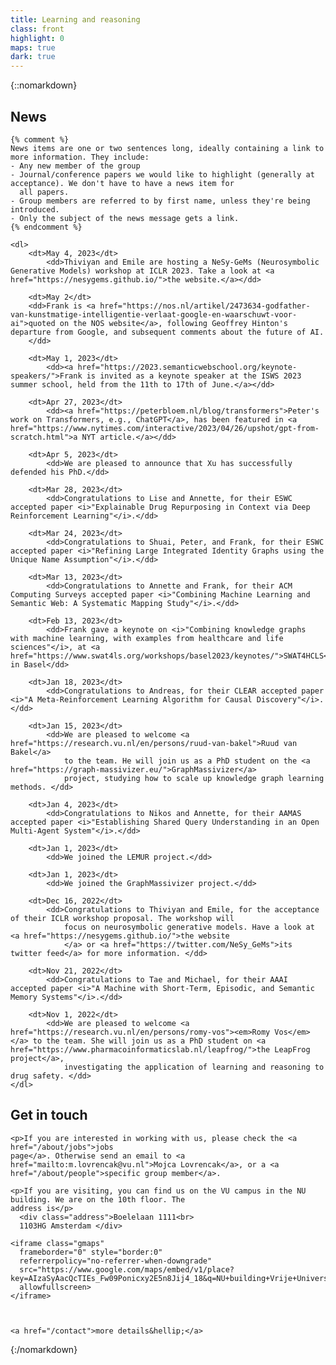 ```yaml
---
title: Learning and reasoning
class: front
highlight: 0
maps: true
dark: true
---
```


{::nomarkdown}

<section class="news">
    <h2>News</h2>

    {% comment %}
    News items are one or two sentences long, ideally containing a link to more information. They include:
    - Any new member of the group
    - Journal/conference papers we would like to highlight (generally at acceptance). We don't have to have a news item for
      all papers.
    - Group members are referred to by first name, unless they're being introduced.
    - Only the subject of the news message gets a link.
    {% endcomment %}

    <dl>
        <dt>May 4, 2023</dt>
            <dd>Thiviyan and Emile are hosting a NeSy-GeMs (Neurosymbolic Generative Models) workshop at ICLR 2023. Take a look at <a href="https://nesygems.github.io/">the website.</a></dd>
        
        <dt>May 2</dt>
        <dd>Frank is <a href="https://nos.nl/artikel/2473634-godfather-van-kunstmatige-intelligentie-verlaat-google-en-waarschuwt-voor-ai">quoted on the NOS website</a>, following Geoffrey Hinton's departure from Google, and subsequent comments about the future of AI.
        </dd>
        
        <dt>May 1, 2023</dt>
            <dd><a href="https://2023.semanticwebschool.org/keynote-speakers/">Frank is invited as a keynote speaker at the ISWS 2023 summer school, held from the 11th to 17th of June.</a></dd>

        <dt>Apr 27, 2023</dt>
            <dd><a href="https://peterbloem.nl/blog/transformers">Peter's work on Transformers, e.g., ChatGPT</a>, has been featured in <a href="https://www.nytimes.com/interactive/2023/04/26/upshot/gpt-from-scratch.html">a NYT article.</a></dd>

        <dt>Apr 5, 2023</dt>
            <dd>We are pleased to announce that Xu has successfully defended his PhD.</dd>

        <dt>Mar 28, 2023</dt>
            <dd>Congratulations to Lise and Annette, for their ESWC accepted paper <i>"Explainable Drug Repurposing in Context via Deep Reinforcement Learning"</i>.</dd>

        <dt>Mar 24, 2023</dt>
            <dd>Congratulations to Shuai, Peter, and Frank, for their ESWC accepted paper <i>"Refining Large Integrated Identity Graphs using the Unique Name Assumption"</i>.</dd>

        <dt>Mar 13, 2023</dt>
            <dd>Congratulations to Annette and Frank, for their ACM Computing Surveys accepted paper <i>"Combining Machine Learning and Semantic Web: A Systematic Mapping Study"</i>.</dd>            

        <dt>Feb 13, 2023</dt>
            <dd>Frank gave a keynote on <i>"Combining knowledge graphs with machine learning, with examples from healthcare and life sciences"</i>, at <a href="https://www.swat4ls.org/workshops/basel2023/keynotes/">SWAT4HCLS</a> in Basel</dd>

        <dt>Jan 18, 2023</dt>
            <dd>Congratulations to Andreas, for their CLEAR accepted paper <i>"A Meta-Reinforcement Learning Algorithm for Causal Discovery"</i>.</dd>              

        <dt>Jan 15, 2023</dt>
            <dd>We are pleased to welcome <a href="https://research.vu.nl/en/persons/ruud-van-bakel">Ruud van Bakel</a>
                to the team. He will join us as a PhD student on the <a href="https://graph-massivizer.eu/">GraphMassivizer</a>
                project, studying how to scale up knowledge graph learning methods. </dd>

        <dt>Jan 4, 2023</dt>
            <dd>Congratulations to Nikos and Annette, for their AAMAS accepted paper <i>"Establishing Shared Query Understanding in an Open Multi-Agent System"</i>.</dd>

        <dt>Jan 1, 2023</dt>
            <dd>We joined the LEMUR project.</dd>

        <dt>Jan 1, 2023</dt>
            <dd>We joined the GraphMassivizer project.</dd>

        <dt>Dec 16, 2022</dt>
            <dd>Congratulations to Thiviyan and Emile, for the acceptance of their ICLR workshop proposal. The workshop will
                focus on neurosymbolic generative models. Have a look at <a href="https://nesygems.github.io/">the website
                </a> or <a href="https://twitter.com/NeSy_GeMs">its twitter feed</a> for more information. </dd>

        <dt>Nov 21, 2022</dt>
            <dd>Congratulations to Tae and Michael, for their AAAI accepted paper <i>"A Machine with Short-Term, Episodic, and Semantic Memory Systems"</i>.</dd>          

        <dt>Nov 1, 2022</dt>
            <dd>We are pleased to welcome <a href="https://research.vu.nl/en/persons/romy-vos"><em>Romy Vos</em></a> to the team. She will join us as a PhD student on <a href="https://www.pharmacoinformaticslab.nl/leapfrog/">the LeapFrog project</a>,
                investigating the application of learning and reasoning to drug safety. </dd>
    </dl>

</section>

<section class="contact">
    <h2>Get in touch</h2>

    <p>If you are interested in working with us, please check the <a href="/about/jobs">jobs
    page</a>. Otherwise send an email to <a href="mailto:m.lovrencak@vu.nl">Mojca Lovrencak</a>, or a <a
    href="/about/people">specific group member</a>.

    <p>If you are visiting, you can find us on the VU campus in the NU building. We are on the 10th floor. The
    address is</p>
      <div class="address">Boelelaan 1111<br>
      1103HG Amsterdam </div>

    <iframe class="gmaps"
      frameborder="0" style="border:0"
      referrerpolicy="no-referrer-when-downgrade"
      src="https://www.google.com/maps/embed/v1/place?key=AIzaSyAacQcTIEs_Fw09Ponicxy2E5n8Jij4_18&q=NU+building+Vrije+Universiteit+Amsterdam"
      allowfullscreen>
    </iframe>



    <a href="/contact">more details&hellip;</a>

</section>

{:/nomarkdown}
